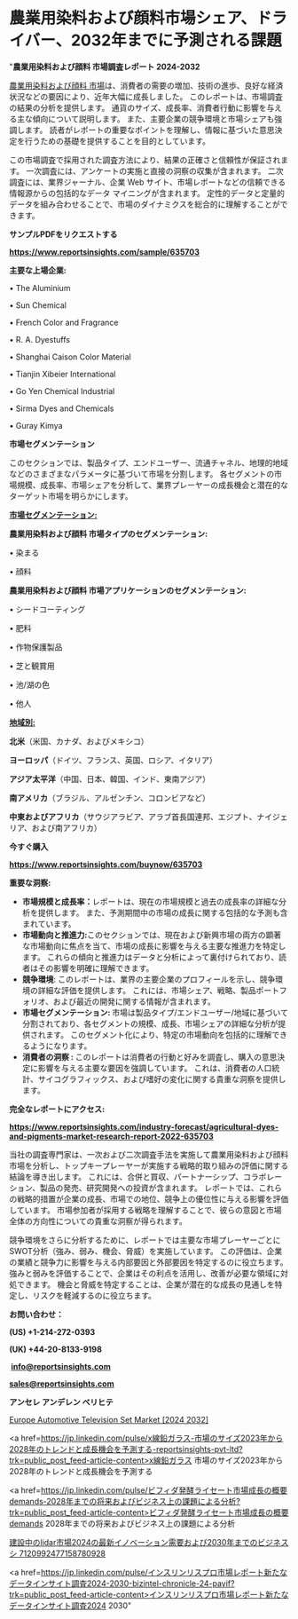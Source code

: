 # 農業用染料および顔料市場シェア、ドライバー、2032年までに予測される課題

"<strong>農業用染料および顔料 市場調査レポート 2024-2032</strong>

<a href=https://www.reportsinsights.com/sample/635703>農業用染料および顔料 市場</a>は、消費者の需要の増加、技術の進歩、良好な経済状況などの要因により、近年大幅に成長しました。 このレポートは、市場調査の結果の分析を提供します。 通貨のサイズ、成長率、消費者行動に影響を与える主な傾向について説明します。 また、主要企業の競争環境と市場シェアも強調します。 読者がレポートの重要なポイントを理解し、情報に基づいた意思決定を行うための基礎を提供することを目的としています。

この市場調査で採用された調査方法により、結果の正確さと信頼性が保証されます。 一次調査には、アンケートの実施と直接の洞察の収集が含まれます。 二次調査には、業界ジャーナル、企業 Web サイト、市場レポートなどの信頼できる情報源からの包括的なデータ マイニングが含まれます。 定性的データと定量的データを組み合わせることで、市場のダイナミクスを総合的に理解することができます。

<strong><b>サンプルPDFをリクエストする</b></strong>

<a href=https://www.reportsinsights.com/sample/635703><strong><u>https://www.reportsinsights.com/sample/635703</u></strong></a>

<strong>主要な上場企業:</strong>

• The Aluminium

• Sun Chemical

• French Color and Fragrance

• R. A. Dyestuffs

• Shanghai Caison Color Material

• Tianjin Xibeier International

• Go Yen Chemical Industrial

• Sirma Dyes and Chemicals

• Guray Kimya

<strong>市場セグメンテーション</strong>

このセクションでは、製品タイプ、エンドユーザー、流通チャネル、地理的地域などのさまざまなパラメータに基づいて市場を分割します。 各セグメントの市場規模、成長率、市場シェアを分析して、業界プレーヤーの成長機会と潜在的なターゲット市場を明らかにします。

<strong><u>市場セグメンテーション</u></strong><strong><u>:</u></strong>

<strong>農業用染料および顔料 市場タイプのセグメンテーション:</strong>

• 染まる

• 顔料

<strong>農業用染料および顔料 市場アプリケーションのセグメンテーション:</strong>

• シードコーティング

• 肥料

• 作物保護製品

• 芝と観賞用

• 池/湖の色

• 他人

<strong><u>地域別</u></strong><strong><u>:</u></strong>

<strong>北米</strong>（米国、カナダ、およびメキシコ）

<strong>ヨーロッパ</strong>（ドイツ、フランス、英国、ロシア、イタリア）

<strong>アジア太平洋</strong>（中国、日本、韓国、インド、東南アジア）

<strong>南アメリカ</strong>（ブラジル、アルゼンチン、コロンビアなど）

<strong>中東およびアフリカ</strong>（サウジアラビア、アラブ首長国連邦、エジプト、ナイジェリア、および南アフリカ）

<strong>今すぐ購入</strong>

<a href=https://www.reportsinsights.com/buynow/635703><strong><u>https://www.reportsinsights.com/buynow/635703</u></strong></a>

<strong>重要な洞察:</strong>
<ul>
  <li><strong>市場規模と成長率：</strong>レポートは、現在の市場規模と過去の成長率の詳細な分析を提供します。 また、予測期間中の市場の成長に関する包括的な予測も含まれています。</li>
  <li><strong>市場動向と推進力:</strong>このセクションでは、現在および新興市場の両方の顕著な市場動向に焦点を当て、市場の成長に影響を与える主要な推進力を特定します。 これらの傾向と推進力はデータと分析によって裏付けられており、読者はその影響を明確に理解できます。</li>
  <li><strong>競争環境</strong>: このレポートは、業界の主要企業のプロフィールを示し、競争環境の詳細な評価を提供します。 これには、市場シェア、戦略、製品ポートフォリオ、および最近の開発に関する情報が含まれます。</li>
  <li><strong>市場セグメンテーション: </strong>市場は製品タイプ/エンドユーザー/地域に基づいて分割されており、各セグメントの規模、成長、市場シェアの詳細な分析が提供されます。 このセグメント化により、特定の市場動向を包括的に理解できるようになります。</li>
  <li><strong>消費者の洞察 : </strong>このレポートは消費者の行動と好みを調査し、購入の意思決定に影響を与える主要な要因を強調しています。 これは、消費者の人口統計、サイコグラフィックス、および嗜好の変化に関する貴重な洞察を提供します。</li>
</ul>
<strong>完全なレポートにアクセス:</strong>

<a href=https://www.reportsinsights.com/industry-forecast/agricultural-dyes-and-pigments-market-research-report-2022-635703><strong><u><b>https://www.reportsinsights.com/industry-forecast/agricultural-dyes-and-pigments-market-research-report-2022-635703</b></u></strong></a>

当社の調査専門家は、一次および二次調査手法を実施して農業用染料および顔料市場を分析し、トップキープレーヤーが実施する戦略的取り組みの評価に関する結論を導き出します。 これには、合併と買収、パートナーシップ、コラボレーション、製品の発売、研究開発への投資が含まれます。 レポートでは、これらの戦略的措置が企業の成長、市場での地位、競争上の優位性に与える影響を評価しています。 市場参加者が採用する戦略を理解することで、彼らの意図と市場全体の方向性についての貴重な洞察が得られます。

競争環境をさらに分析するために、レポートでは主要な市場プレーヤーごとにSWOT分析（強み、弱み、機会、脅威）を実施しています。 この評価は、企業の業績と競争力に影響を与える内部要因と外部要因を特定するのに役立ちます。 強みと弱みを評価することで、企業はその利点を活用し、改善が必要な領域に対処できます。 機会と脅威を特定することは、企業が潜在的な成長の見通しを特定し、リスクを軽減するのに役立ちます。

<strong>お問い合わせ：</strong>

<strong>(US) +1-214-272-0393</strong>

<strong>(UK) +44-20-8133-9198</strong>

<strong> </strong><a href=info@reportsinsights.com><strong><u>info@reportsinsights.com</u></strong></a>

<a href=sales@reportsinsights.com><strong><u>sales@reportsinsights.com</u></strong></a>

<strong>アンセレ アンデレン ベリヒテ</strong>

<a href=https://www.linkedin.com/pulse/europe-automotive-television-set-markets-2024-othhf/>Europe Automotive Television Set Market [2024 2032]</a>

<a href=https://jp.linkedin.com/pulse/x線鉛ガラス-市場のサイズ2023年から2028年のトレンドと成長機会を予測する-reportsinsights-pvt-ltd?trk=public_post_feed-article-content>x線鉛ガラス 市場のサイズ2023年から2028年のトレンドと成長機会を予測する</a>

<a href=https://jp.linkedin.com/pulse/ビフィダ発酵ライセート市場成長の概要demands-2028年までの将来およびビジネス上の課題による分析?trk=public_post_feed-article-content>ビフィダ発酵ライセート市場成長の概要demands 2028年までの将来およびビジネス上の課題による分析</a>

<a href=https://www.linkedin.com/pulse/建設中のlidar市場2024の最新イノベーション需要および2030年までのビジネスシ-7120992477158780928/>建設中のlidar市場2024の最新イノベーション需要および2030年までのビジネスシ 7120992477158780928</a>

<a href=https://jp.linkedin.com/pulse/インスリンリスプロ市場レポート新たなデータインサイト調査2024-2030-bizintel-chronicle-24-payif?trk=public_post_feed-article-content>インスリンリスプロ市場レポート新たなデータインサイト調査2024 2030</a>"
